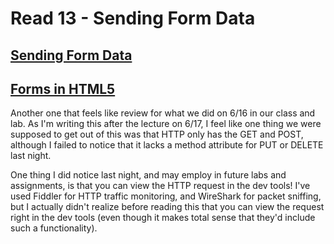 # Read 13 - Sending Form Data

## [Sending Form Data](https://developer.mozilla.org/en-US/docs/Learn/Forms/Sending_and_retrieving_form_data)
## [Forms in HTML5](https://htmlreference.io/forms/)

Another one that feels like review for what we did on 6/16 in our class and lab. As I'm writing this after the lecture on 6/17, I feel like one thing we were supposed to get out of this was that HTTP only has the GET and POST, although I failed to notice that it lacks a method attribute for PUT or DELETE last night.

One thing I did notice last night, and may employ in future labs and assignments, is that you can view the HTTP request in the dev tools! I've used Fiddler for HTTP traffic monitoring, and WireShark for packet sniffing, but I actually didn't realize before reading this that you can view the request right in the dev tools (even though it makes total sense that they'd include such a functionality).